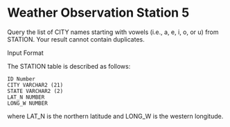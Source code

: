 Weather Observation Station 5
=============


Query the list of CITY names starting with vowels (i.e., a, e, i, o, or u) from STATION. Your result cannot contain duplicates.

Input Format

The STATION table is described as follows:
```
ID Number
CITY VARCHAR2 (21)
STATE VARCHAR2 (2)
LAT_N NUMBER
LONG_W NUMBER
```

where LAT_N is the northern latitude and LONG_W is the western longitude.